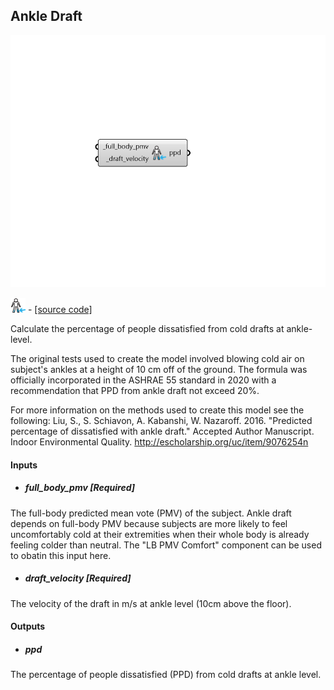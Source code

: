 ## Ankle Draft

![](../../images/components/Ankle_Draft.png)

![](../../images/icons/Ankle_Draft.png) - [[source code]](https://github.com/ladybug-tools/ladybug-grasshopper/blob/master/ladybug_grasshopper/src//LB%20Ankle%20Draft.py)


Calculate the percentage of people dissatisfied from cold drafts at ankle-level. 

The original tests used to create the model involved blowing cold air on subject's ankles at a height of 10 cm off of the ground. The formula was officially incorporated in the ASHRAE 55 standard in 2020 with a recommendation that PPD from ankle draft not exceed 20%. 

For more information on the methods used to create this model see the following: Liu, S., S. Schiavon, A. Kabanshi, W. Nazaroff. 2016. "Predicted percentage of dissatisfied with ankle draft." Accepted Author Manuscript. Indoor Environmental Quality. http://escholarship.org/uc/item/9076254n 



#### Inputs
* ##### full_body_pmv [Required]
The full-body predicted mean vote (PMV) of the subject. Ankle draft depends on full-body PMV because subjects are more likely to feel uncomfortably cold at their extremities when their whole body is already feeling colder than neutral. The "LB PMV Comfort" component can be used to obatin this input here. 
* ##### draft_velocity [Required]
The velocity of the draft in m/s at ankle level (10cm above the floor). 

#### Outputs
* ##### ppd
The percentage of people dissatisfied (PPD) from cold drafts at ankle level. 